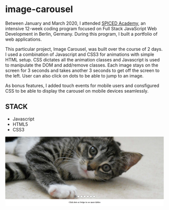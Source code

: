 # image-carousel
Between January and March 2020, I attended <a href="http://www.spiced-academy.com/" target="_blank">SPICED Academy</a>, an intensive 12-week coding program focused on Full Stack JavaScript Web Development in Berlin, Germany. During this program, I built a portfolio of web applications.

This particular project, Image Carousel, was built over the course of 2 days.  I used a combination of Javascript and CSS3 for animations with simple HTML setup.  CSS dictates all the animation classes and Javascript is used to manipulate the DOM and add/remove classes.  Each image stays on the screen for 3 seconds and takes another 3 seconds to get off the screen to the left.  User can also click on dots to be able to jump to an image.  

As bonus features, I added touch events for mobile users and consfigured CSS to be able to display the carousel on mobile devices seamlessly.  

## STACK
 * Javascript
 * HTML5
 * CSS3

![Project Image](https://github.com/imadarai/image-carousel/blob/master/images/gitimage.png?raw=true)
